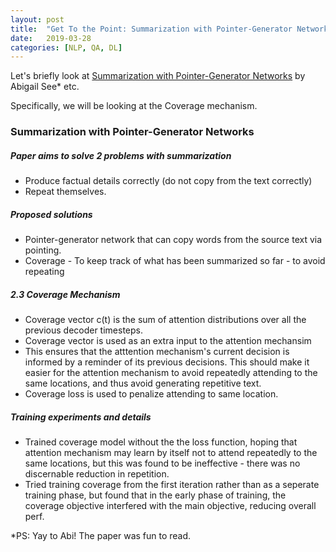```yaml
---
layout: post
title:  "Get To the Point: Summarization with Pointer-Generator Networks"
date:   2019-03-28
categories: [NLP, QA, DL]
---
```


Let's briefly look at [Summarization with Pointer-Generator Networks](https://arxiv.org/abs/1704.04368) by Abigail See* etc.

Specifically, we will be looking at the Coverage mechanism.



### Summarization with Pointer-Generator Networks 

##### Paper aims to solve 2 problems with summarization
- Produce factual details correctly (do not copy from the text correctly)
- Repeat themselves.


##### Proposed solutions
- Pointer-generator network that can copy words from the source text via pointing.
- Coverage - To keep track of what has been summarized so far - to avoid repeating


##### 2.3 Coverage Mechanism
- Coverage vector c(t) is the sum of attention distributions over all the previous decoder timesteps.
- Coverage vector is used as an extra input to the attention mechansim
- This ensures that the atttention mechanism's current decision is informed by a reminder of its previous decisions.
  This should make it easier for the attention mechanism to avoid repeatedly attending to the same locations, and
  thus avoid generating repetitive text.
- Coverage loss is used to penalize attending to same location.

##### Training experiments and details 
- Trained coverage model without the the loss function, hoping that attention mechanism may learn by itself not to
  attend repeatedly to the same locations, but this was found to be ineffective - there was no discernable reduction   in repetition.
- Tried training coverage from the first iteration rather than as a seperate training phase, but found that in the
  early phase of training, the coverage objective interfered with the main objective, reducing overall perf.



*PS: Yay to Abi! The paper was fun to read.